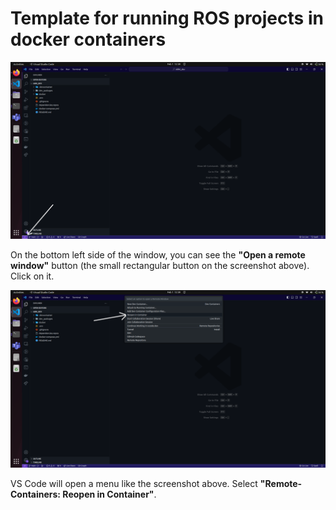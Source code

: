 # Template for running ROS projects in docker containers


![First Local](assets/remote_window.png)

On the bottom left side of the window,
you can see the **"Open a remote window"** button
(the small rectangular button on the screenshot above).
Click on it.

![Remote Menu](assets/reopen.png)

VS Code will open a menu like the screenshot above.
Select **"Remote-Containers: Reopen in Container"**.
